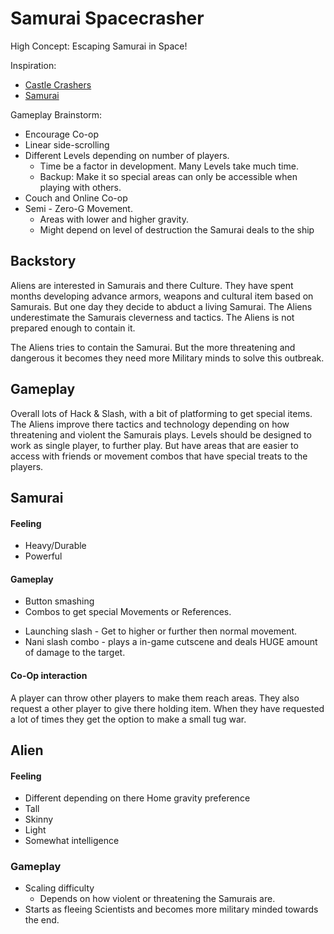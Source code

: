 # Samurai Spacecrasher

High Concept: Escaping Samurai in Space!

Inspiration:
- [Castle Crashers](https://www.castlecrashers.com/)
- [Samurai](https://en.wikipedia.org/wiki/Samurai)

Gameplay Brainstorm:
+ Encourage Co-op
+ Linear side-scrolling
+ Different Levels depending on number of players.
  - Time be a factor in development. Many Levels take much time.
  - Backup: Make it so special areas can only be accessible when playing with others.
+ Couch and Online Co-op
+ Semi - Zero-G Movement.
  - Areas with lower and higher gravity.
  - Might depend on level of destruction the Samurai deals to the ship

## Backstory
Aliens are interested in Samurais and there Culture. They have spent months developing advance armors, weapons and cultural item based on Samurais. But one day they decide to abduct a living Samurai. The Aliens underestimate the Samurais cleverness and tactics. The Aliens is not prepared enough to contain it.

The Aliens tries to contain the Samurai. But the more threatening and dangerous it becomes they need more Military minds to solve this outbreak.

## Gameplay
Overall lots of Hack & Slash, with a bit of platforming to get special items. The Aliens improve there tactics and technology depending on how threatening and violent the Samurais plays.
Levels should be designed to work as single player, to further play. But have areas that are easier to access with friends or movement combos that have special treats to the players.

## Samurai
#### Feeling
  + Heavy/Durable
  + Powerful
#### Gameplay
 + Button smashing
 + Combos to get special Movements or References.
  - Launching slash - Get to higher or further then normal movement.
  - Nani slash combo - plays a in-game cutscene and deals HUGE amount of damage to the target.

#### Co-Op interaction
A player can throw other players to make them reach areas. They also request a other player to give there holding item. When they have requested a lot of times they get the option to make a small tug war.

## Alien
#### Feeling
+ Different depending on there Home gravity preference
+ Tall
+ Skinny
+ Light
+ Somewhat intelligence

### Gameplay
+ Scaling difficulty
  + Depends on how violent or threatening the Samurais are.
+ Starts as fleeing Scientists and becomes more military minded towards the end.
